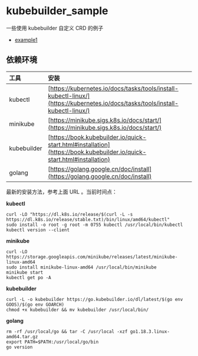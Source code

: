 # kubebuilder_sample

一些使用 kubebuilder 自定义 CRD 的例子

- [example1](./example1.md)


## 依赖环境


| 工具        | 安装                                                                                                                           |
| :---------- | :----------------------------------------------------------------------------------------------------------------------------- |
| kubectl     | [https://kubernetes.io/docs/tasks/tools/install-kubectl-linux/](https://kubernetes.io/docs/tasks/tools/install-kubectl-linux/) |
| minikube    | [https://minikube.sigs.k8s.io/docs/start/](https://minikube.sigs.k8s.io/docs/start/)                                           |
| kubebuilder | [https://book.kubebuilder.io/quick-start.html#installation](https://book.kubebuilder.io/quick-start.html#installation)         |
| golang      | [https://golang.google.cn/doc/install](https://golang.google.cn/doc/install)                                                   |

最新的安装方法，参考上面 URL 。当前时间点：


**kubectl**

```shell
curl -LO "https://dl.k8s.io/release/$(curl -L -s https://dl.k8s.io/release/stable.txt)/bin/linux/amd64/kubectl"
sudo install -o root -g root -m 0755 kubectl /usr/local/bin/kubectl
kubectl version --client
```


**minikube**

```shell
curl -LO https://storage.googleapis.com/minikube/releases/latest/minikube-linux-amd64
sudo install minikube-linux-amd64 /usr/local/bin/minikube
minikube start
kubectl get po -A
```

**kubebuilder**

```shell
curl -L -o kubebuilder https://go.kubebuilder.io/dl/latest/$(go env GOOS)/$(go env GOARCH)
chmod +x kubebuilder && mv kubebuilder /usr/local/bin/
```


**golang**

```shell
rm -rf /usr/local/go && tar -C /usr/local -xzf go1.18.3.linux-amd64.tar.gz
export PATH=$PATH:/usr/local/go/bin
go version
```